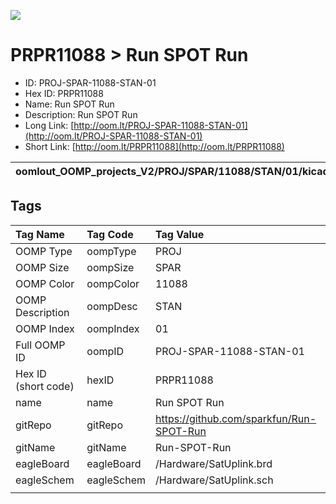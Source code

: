 


  
![][im]
# PRPR11088 > Run SPOT Run

- ID: PROJ-SPAR-11088-STAN-01
- Hex ID: PRPR11088
- Name: Run SPOT Run
- Description: Run SPOT Run
- Long Link: [http://oom.lt/PROJ-SPAR-11088-STAN-01](http://oom.lt/PROJ-SPAR-11088-STAN-01)
- Short Link: [http://oom.lt/PRPR11088](http://oom.lt/PRPR11088)
  

|oomlout_OOMP_projects_V2/PROJ/SPAR/11088/STAN/01/kicadPcb3dFront.png|oomlout_OOMP_projects_V2/PROJ/SPAR/11088/STAN/01/kicadPcb3dBack.png|oomlout_OOMP_projects_V2/PROJ/SPAR/11088/STAN/01/kicadPcb3d.png||
| :---: | :---: | :---: | :---: |

## Tags
  

|Tag Name|Tag Code|Tag Value|
| :--- | :--- | :--- |
|OOMP Type|oompType|PROJ|
|OOMP Size|oompSize|SPAR|
|OOMP Color|oompColor|11088|
|OOMP Description|oompDesc|STAN|
|OOMP Index|oompIndex|01|
|Full OOMP ID|oompID|PROJ-SPAR-11088-STAN-01|
|Hex ID (short code)|hexID|PRPR11088|
|name|name|Run SPOT Run|
|gitRepo|gitRepo|https://github.com/sparkfun/Run-SPOT-Run|
|gitName|gitName|Run-SPOT-Run|
|eagleBoard|eagleBoard|/Hardware/SatUplink.brd|
|eagleSchem|eagleSchem|/Hardware/SatUplink.sch|
||||



[im]: PROJ/SPAR/11088/STAN/01/kicadPcb3d_450.png

